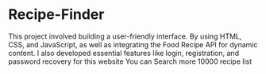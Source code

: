 # Recipe-Finder
This project involved building a user-friendly interface.
By using HTML, CSS, and JavaScript, as well as integrating the Food Recipe API for dynamic content. 
I also developed essential features like login, registration, and password recovery for this website
You can Search more 10000 recipe list
